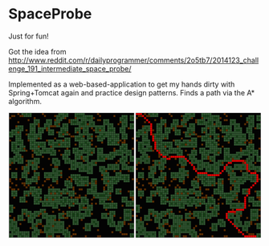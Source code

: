 SpaceProbe
==========
Just for fun!

Got the idea from http://www.reddit.com/r/dailyprogrammer/comments/2o5tb7/2014123_challenge_191_intermediate_space_probe/

Implemented as a web-based-application to get my hands dirty with Spring+Tomcat again and practice design patterns.  Finds a path via the A* algorithm.

![Alt text](AstarExampleOutput.png?raw=true "Optional Title")